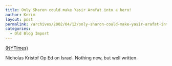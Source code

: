 ```yaml
---
title: Only Sharon could make Yasir Arafat into a hero!
author: Kerim
layout: post
permalink: /archives/2002/04/12/only-sharon-could-make-yasir-arafat-into-a-hero/
categories:
  - Old Blog Import
---
```

<a href="http://www.nytimes.com/2002/04/12/opinion/12KRIS.html?tntemail0" onclick="_gaq.push(['_trackEvent', 'outbound-article', 'http://www.nytimes.com/2002/04/12/opinion/12KRIS.html?tntemail0', '(NYTimes)']);" >(NYTimes)</a>

Nicholas Kristof Op Ed on Israel. Nothing new, but well written.

